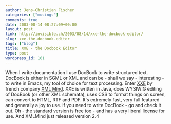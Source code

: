 ```yaml
---
author: Jens-Christian Fischer
categories: ["musings"]
comments: true
date: 2003-08-14 08:27:09+00:00
layout: post
link: http://invisible.ch/2003/08/14/xxe-the-docbook-editor/
slug: xxe-the-docbook-editor
tags: ["blog"]
title: XXE - the Docbook Editor
type: post
wordpress_id: 161
---
```


When I write documentation I use DocBook to write structured text. DocBook is either in SGML or XML and can be - shall we say - interesting - to write in Emacs, my tool of choice for text processing.
Enter [XXE](http://www.xmlmind.com/xmleditor/index.html) by french company [XML Mind](http://www.xmlmind.com/). XXE is written in Java, does WYSIWIG editing of DocBook (or other XML schemata), uses CSS to format things on screen, can convert to HTML, RTF and PDF. It's extremely fast, very full featured and generally a joy to use.
If you need to write DocBook - go and check it out.
Oh - the standard version is free too - and has a very liberal license for use. And XMLMind just released version 2.4
